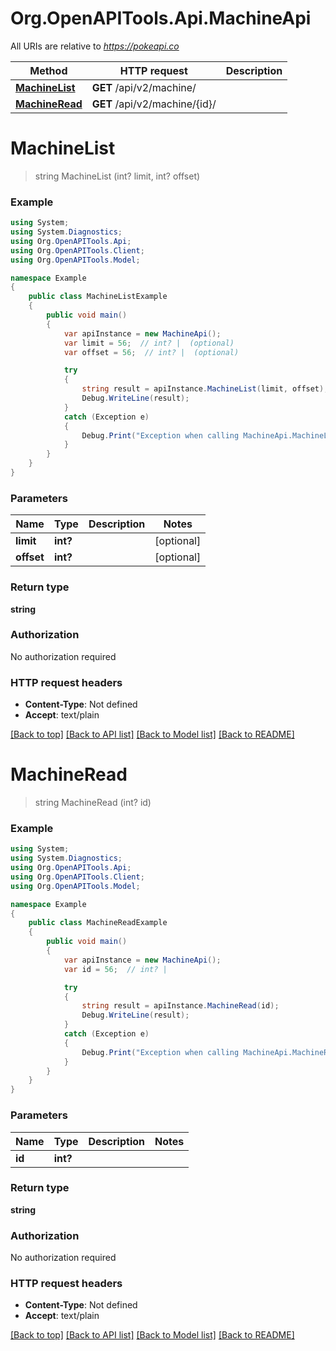# Org.OpenAPITools.Api.MachineApi

All URIs are relative to *https://pokeapi.co*

Method | HTTP request | Description
------------- | ------------- | -------------
[**MachineList**](MachineApi.md#machinelist) | **GET** /api/v2/machine/ | 
[**MachineRead**](MachineApi.md#machineread) | **GET** /api/v2/machine/{id}/ | 


<a name="machinelist"></a>
# **MachineList**
> string MachineList (int? limit, int? offset)



### Example
```csharp
using System;
using System.Diagnostics;
using Org.OpenAPITools.Api;
using Org.OpenAPITools.Client;
using Org.OpenAPITools.Model;

namespace Example
{
    public class MachineListExample
    {
        public void main()
        {
            var apiInstance = new MachineApi();
            var limit = 56;  // int? |  (optional) 
            var offset = 56;  // int? |  (optional) 

            try
            {
                string result = apiInstance.MachineList(limit, offset);
                Debug.WriteLine(result);
            }
            catch (Exception e)
            {
                Debug.Print("Exception when calling MachineApi.MachineList: " + e.Message );
            }
        }
    }
}
```

### Parameters

Name | Type | Description  | Notes
------------- | ------------- | ------------- | -------------
 **limit** | **int?**|  | [optional] 
 **offset** | **int?**|  | [optional] 

### Return type

**string**

### Authorization

No authorization required

### HTTP request headers

 - **Content-Type**: Not defined
 - **Accept**: text/plain

[[Back to top]](#) [[Back to API list]](../README.md#documentation-for-api-endpoints) [[Back to Model list]](../README.md#documentation-for-models) [[Back to README]](../README.md)

<a name="machineread"></a>
# **MachineRead**
> string MachineRead (int? id)



### Example
```csharp
using System;
using System.Diagnostics;
using Org.OpenAPITools.Api;
using Org.OpenAPITools.Client;
using Org.OpenAPITools.Model;

namespace Example
{
    public class MachineReadExample
    {
        public void main()
        {
            var apiInstance = new MachineApi();
            var id = 56;  // int? | 

            try
            {
                string result = apiInstance.MachineRead(id);
                Debug.WriteLine(result);
            }
            catch (Exception e)
            {
                Debug.Print("Exception when calling MachineApi.MachineRead: " + e.Message );
            }
        }
    }
}
```

### Parameters

Name | Type | Description  | Notes
------------- | ------------- | ------------- | -------------
 **id** | **int?**|  | 

### Return type

**string**

### Authorization

No authorization required

### HTTP request headers

 - **Content-Type**: Not defined
 - **Accept**: text/plain

[[Back to top]](#) [[Back to API list]](../README.md#documentation-for-api-endpoints) [[Back to Model list]](../README.md#documentation-for-models) [[Back to README]](../README.md)

